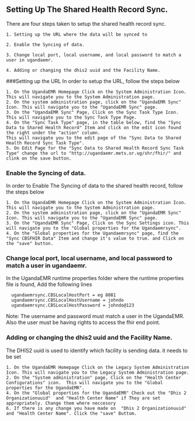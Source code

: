 ## Setting Up The Shared Health Record Sync. 
There are four steps taken to setup the shared health record sync. 
    
    1. Setting up the URL where the data will be synced to
    
    2. Enable the Syncing of data. 
    
    3. Change local port, local username, and local password to match a user in ugandaemr. 
    
    4. Adding or changing the dhis2 uuid and the Facility Name.
    
###Setting up the URL 
In order to setup the URL, follow the steps below

    1. On the UgandaEMR Homepage Click on the System Administration Icon. This will navigate you to the System Administration page. 
    2. On the system administration page, click on the "UgandaEMR Sync" Icon. This will navigate you to the "UgandaEMR Sync" page. 
    3. On the "UgandaEMR Sync" Page, Click on the Sync Task Type Icon. This will navigate you to the Sync Task Type Page.
    4. On the "Sync Task Type" page, in the table below, find the "Sync Data to Shared Health Record" Item and click on the edit icon found the right under the "action" column. 
    This will navigate you to the edit page of the "Sync Data to Shared Health Record Sync Task Type". 
    5. On Edit Page for the "Sync Data to Shared Health Record Sync Task Type" change the url to "http://ugandaemr.mets.or.ug/shr/fhir/" and clink on the save button.
    
### Enable the Syncing of data.
In order to Enable The Syncing of data to the shared health record, follow the steps below

    1. On the UgandaEMR Homepage Click on the System Administration Icon. This will navigate you to the System Administration page. 
    2. On the system administration page, click on the "UgandaEMR Sync" Icon. This will navigate you to the "UgandaEMR Sync" page. 
    3. On the "UgandaEMR Sync" Page, Click on the Sync Settings icon. This will navigate you to the "Global properties for the Ugandaemrsync".
    4. On the "Global properties for the Ugandaemrsync" page, find the "Sync CBSFHIR Data" Item and change it's value to true. and Click on the "save" button. 
    

### Change local port, local username, and local password to match a user in ugandaemr. 
In the UgandaEMR runtime properties folder where the runtime properties file is found, Add the following lines
      
      ugandaemrsync.CBSLocalHostPort = eg 8081
      ugandaemrsync.CBSLocalHostUsername = johndo
      ugandaemrsync.CBSLocalHostPassword = johndo@123
 Note: The username and password must match a user in the UgandaEMR. Also the user must be having rights to access the fhir end point.
    

### Adding or changing the dhis2 uuid and the Facility Name.
The DHIS2 uuid is used to identify which facility is sending data. it needs to be set

    1. On the UgandaEMR Homepage Click on the Legacy System Administration Icon. This will navigate you to the Legacy System Administration page. 
    2. On the "System administration" page, Click on the "Health Center Configurations" icon.  This will navigate you to the "Global properties for the UgandaEMR".
    4. On the "Global properties for the UgandaEMR" Check out the "Dhis 2 Organizationuuid"  and "Health Center Name" if They are set appropriately. Change them where neccesory
    6. If there is any change you have made on  "Dhis 2 Organizationuuid"  and "Health Center Name". Click the "save" Buttom.

    

